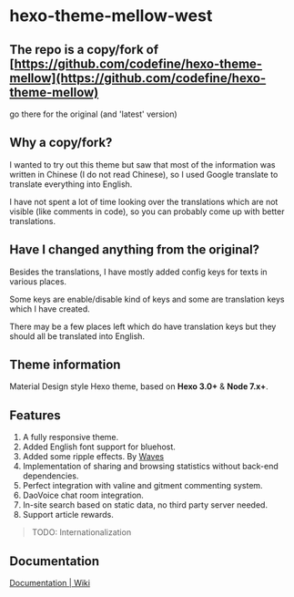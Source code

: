 hexo-theme-mellow-west
======================

## The repo is a copy/fork of [https://github.com/codefine/hexo-theme-mellow](https://github.com/codefine/hexo-theme-mellow) 
go there for the original (and 'latest' version)

## Why a copy/fork?
I wanted to try out this theme but saw that most of the information was written in Chinese (I do not read Chinese),
so I used Google translate to translate everything into English.

I have not spent a lot of time looking over the translations which are not visible (like comments in code),
so you can probably come up with better translations.

## Have I changed anything from the original?
Besides the translations, I have mostly added config keys for texts in various places.

Some keys are enable/disable kind of keys and some are translation keys which I have created.

There may be a few places left which do have translation keys but they should all be translated into English.

## Theme information
Material Design style Hexo theme, based on **Hexo 3.0+** & **Node 7.x+**.

## Features

1. A fully responsive theme.
2. Added English font support for bluehost.
3. Added some ripple effects. By [Waves](https://github.com/fians/Waves)
4. Implementation of sharing and browsing statistics without back-end dependencies.
5. Perfect integration with valine and gitment commenting system.
6. DaoVoice chat room integration.
7. In-site search based on static data, no third party server needed.
8. Support article rewards.

> TODO: Internationalization

## Documentation

[Documentation | Wiki](https://github.com/kwa/hexo-theme-mellow-west/wiki)
